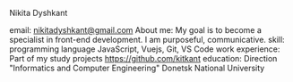 Nikita Dyshkant

email: nikitadyshkant@gmail.com
About me: My goal is to become a specialist in front-end development. I am purposeful, communicative. 
skill: programming language JavaScript, Vuejs, Git, VS Code
work experience: Part of my study projects https://github.com/kitkant
education: Direction "Informatics and Computer Engineering" Donetsk National University
